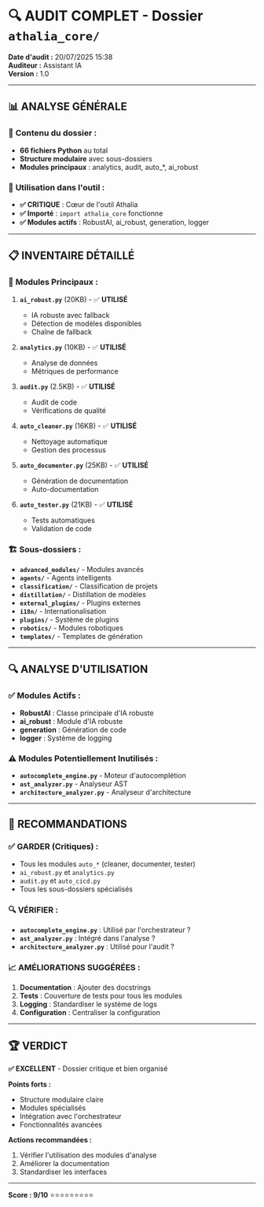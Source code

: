 # 🔍 AUDIT COMPLET - Dossier `athalia_core/`

**Date d'audit :** 20/07/2025 15:38  
**Auditeur :** Assistant IA  
**Version :** 1.0

---

## 📊 **ANALYSE GÉNÉRALE**

### 📁 **Contenu du dossier :**
- **66 fichiers Python** au total
- **Structure modulaire** avec sous-dossiers
- **Modules principaux** : analytics, audit, auto_*, ai_robust

### 🎯 **Utilisation dans l'outil :**
- **✅ CRITIQUE** : Cœur de l'outil Athalia
- **✅ Importé** : `import athalia_core` fonctionne
- **✅ Modules actifs** : RobustAI, ai_robust, generation, logger

---

## 📋 **INVENTAIRE DÉTAILLÉ**

### 🔧 **Modules Principaux :**
1. **`ai_robust.py`** (20KB) - ✅ **UTILISÉ**
   - IA robuste avec fallback
   - Détection de modèles disponibles
   - Chaîne de fallback

2. **`analytics.py`** (10KB) - ✅ **UTILISÉ**
   - Analyse de données
   - Métriques de performance

3. **`audit.py`** (2.5KB) - ✅ **UTILISÉ**
   - Audit de code
   - Vérifications de qualité

4. **`auto_cleaner.py`** (16KB) - ✅ **UTILISÉ**
   - Nettoyage automatique
   - Gestion des processus

5. **`auto_documenter.py`** (25KB) - ✅ **UTILISÉ**
   - Génération de documentation
   - Auto-documentation

6. **`auto_tester.py`** (21KB) - ✅ **UTILISÉ**
   - Tests automatiques
   - Validation de code

### 🏗️ **Sous-dossiers :**
- **`advanced_modules/`** - Modules avancés
- **`agents/`** - Agents intelligents
- **`classification/`** - Classification de projets
- **`distillation/`** - Distillation de modèles
- **`external_plugins/`** - Plugins externes
- **`i18n/`** - Internationalisation
- **`plugins/`** - Système de plugins
- **`robotics/`** - Modules robotiques
- **`templates/`** - Templates de génération

---

## 🔍 **ANALYSE D'UTILISATION**

### ✅ **Modules Actifs :**
- **RobustAI** : Classe principale d'IA robuste
- **ai_robust** : Module d'IA robuste
- **generation** : Génération de code
- **logger** : Système de logging

### ⚠️ **Modules Potentiellement Inutilisés :**
- **`autocomplete_engine.py`** - Moteur d'autocomplétion
- **`ast_analyzer.py`** - Analyseur AST
- **`architecture_analyzer.py`** - Analyseur d'architecture

---

## 🎯 **RECOMMANDATIONS**

### ✅ **GARDER (Critiques) :**
- Tous les modules `auto_*` (cleaner, documenter, tester)
- `ai_robust.py` et `analytics.py`
- `audit.py` et `auto_cicd.py`
- Tous les sous-dossiers spécialisés

### 🔍 **VÉRIFIER :**
- **`autocomplete_engine.py`** : Utilisé par l'orchestrateur ?
- **`ast_analyzer.py`** : Intégré dans l'analyse ?
- **`architecture_analyzer.py`** : Utilisé pour l'audit ?

### 📈 **AMÉLIORATIONS SUGGÉRÉES :**
1. **Documentation** : Ajouter des docstrings
2. **Tests** : Couverture de tests pour tous les modules
3. **Logging** : Standardiser le système de logs
4. **Configuration** : Centraliser la configuration

---

## 🏆 **VERDICT**

**✅ EXCELLENT** - Dossier critique et bien organisé

**Points forts :**
- Structure modulaire claire
- Modules spécialisés
- Intégration avec l'orchestrateur
- Fonctionnalités avancées

**Actions recommandées :**
1. Vérifier l'utilisation des modules d'analyse
2. Améliorer la documentation
3. Standardiser les interfaces

---

**Score : 9/10** ⭐⭐⭐⭐⭐⭐⭐⭐⭐ 